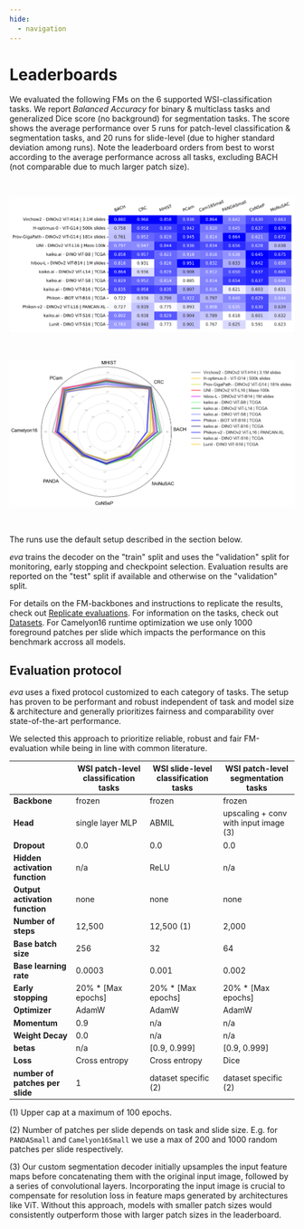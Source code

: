 ```yaml
---
hide:
  - navigation
---
```


# Leaderboards

We evaluated the following FMs on the 6 supported WSI-classification tasks. We report *Balanced Accuracy* for binary & multiclass tasks and generalized Dice score (no background) for segmentation tasks. The score shows the average performance over 5 runs for patch-level classification & segmentation tasks, and 20 runs for slide-level (due to higher standard deviation among runs). Note the leaderboard orders from best to worst according to the average performance across all tasks, excluding BACH (not comparable due to much larger patch size).

<br/>

![Screenshot](images/leaderboard.svg)

<br/>

![Screenshot](images/starplot.png)

<br/>

</center>

The runs use the default setup described in the section below.

*eva* trains the decoder on the "train" split and uses the "validation" split for monitoring, early stopping and checkpoint selection. Evaluation results are reported on the "test" split if available and otherwise on the "validation" split.

For details on the FM-backbones and instructions to replicate the results, check out [Replicate evaluations](user-guide/advanced/replicate_evaluations.md). For information on the tasks, check out [Datasets](datasets/index.md). For Camelyon16 runtime optimization we use only 1000 foreground patches per slide which impacts the performance on this benchmark accross all models. 

## Evaluation protocol

*eva* uses a fixed protocol customized to each category of tasks. The setup has proven to be performant and robust independent of task and model size & architecture and generally prioritizes fairness and comparability over state-of-the-art performance.

We selected this approach to prioritize reliable, robust and fair FM-evaluation while being in line with common literature.

|                                | WSI patch-level classification tasks | WSI slide-level classification tasks | WSI patch-level segmentation tasks |
|--------------------------------|---------------------------|---------------------------|---------------------------|
| **Backbone**                   | frozen                    | frozen                    | frozen                    |
| **Head**                       | single layer MLP          | ABMIL                     | upscaling + conv with input image (3) |
| **Dropout**                    | 0.0                       | 0.0                       | 0.0                       |
| **Hidden activation function** | n/a                       | ReLU                      | n/a                       |
| **Output activation function** | none                      | none                      | none                      |
| **Number of steps**            | 12,500                    | 12,500 (1)                | 2,000                     |
| **Base batch size**            | 256                       | 32                        | 64                        |
| **Base learning rate**         | 0.0003                    | 0.001                     | 0.002                     |
| **Early stopping**             | 20% * [Max epochs]        | 20% * [Max epochs]        | 20% * [Max epochs]        |
| **Optimizer**                  | AdamW                     | AdamW                     | AdamW                     |
| **Momentum**                   | 0.9                       | n/a                       | n/a                       |
| **Weight Decay**               | 0.0                       | n/a                       | n/a                       |
| **betas**                      | n/a                       | [0.9, 0.999]              | [0.9, 0.999]              |
| **Loss**                       | Cross entropy             | Cross entropy             | Dice                      |
| **number of patches per slide**| 1                         | dataset specific (2)      | dataset specific (2)      |


(1) Upper cap at a maximum of 100 epochs.

(2) Number of patches per slide depends on task and slide size. E.g. for `PANDASmall` and `Camelyon16Small` we use a max of 200 and 1000 random patches per slide respectively.

(3) Our custom segmentation decoder initially upsamples the input feature maps before concatenating them with the original input image, followed by a series of convolutional layers. Incorporating the input image is crucial to compensate for resolution loss in feature maps generated by architectures like ViT. Without this approach, models with smaller patch sizes would consistently outperform those with larger patch sizes in the leaderboard.